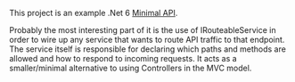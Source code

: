 This project is an example .Net 6 [Minimal API](https://docs.microsoft.com/en-us/aspnet/core/fundamentals/minimal-apis?view=aspnetcore-6.0).

Probably the most interesting part of it is the use of IRouteableService in order to wire up any service that wants to route API traffic to that endpoint. The service itself is responsible for declaring which paths and methods are allowed and how to respond to incoming requests. It acts as a smaller/minimal alternative to using Controllers in the MVC model.